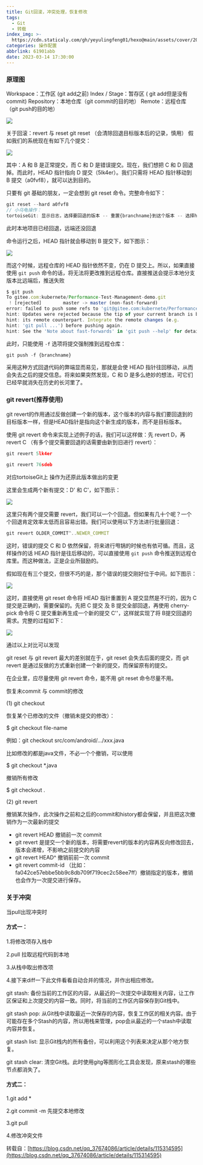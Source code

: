 ```yaml
---
title: Git回滚，冲突处理，恢复修改
tags:
  - Git
  - 转载
index_img: >-
  https://cdn.staticaly.com/gh/yeyulingfeng01/hexo@main/assets/cover/2023/abstract-1292261_640.jpg
categories: 操作配置
abbrlink: 61901abb
date: 2023-03-14 17:30:00
---
```

### 原理图

Workspace：工作区  (git add之前)
Index / Stage：暂存区  ( git add但是没有commit)
Repository：本地仓库（git commit的目的地）
Remote：远程仓库 （git push的目的地）

![](https://cdn.staticaly.com/gh/yeyulingfeng01/hexo@main/assets/hexo/2023/image.65sgnkagh600.webp)

关于回滚：revert 与 reset
git reset （会清除回退目标版本后的记录，慎用）
假如我们的系统现在有如下几个提交：

![](https://cdn.staticaly.com/gh/yeyulingfeng01/hexo@main/assets/hexo/2023/20190318113133103.6b17uopptl40.webp)

其中：A 和 B 是正常提交，而 C 和 D 是错误提交。现在，我们想把 C 和 D 回退掉。而此时，HEAD 指针指向 D 提交（5lk4er）。我们只需将 HEAD 指针移动到 B 提交（a0fvf8），就可以达到目的。

只要有 git 基础的朋友，一定会想到 git reset 命令。完整命令如下：

```js
git reset --hard a0fvf8
// 小乌龟操作： 
tortoiseGit: 显示日志，选择要回退的版本 -- 重置{branchname}到这个版本 -- 选择hard
```

此时本地项目已经回退，远端还没回退

命令运行之后，HEAD 指针就会移动到 B 提交下，如下图示：

![](https://cdn.staticaly.com/gh/yeyulingfeng01/hexo@main/assets/hexo/2023/20190318113119713.2aytnf8jemkg.webp)

而这个时候，远程仓库的 HEAD 指针依然不变，仍在 D 提交上。所以，如果直接使用 `git push` 命令的话，将无法将更改推到远程仓库。直接推送会提示本地分支版本比远端后，推送失败

```js
$ git push
To gitee.com:kubernete/Performance-Test-Management-demo.git
 ! [rejected]        master -> master (non-fast-forward)
error: failed to push some refs to 'git@gitee.com:kubernete/Performance-Test-Management-demo.git'
hint: Updates were rejected because the tip of your current branch is behind
hint: its remote counterpart. Integrate the remote changes (e.g.
hint: 'git pull ...') before pushing again.
hint: See the 'Note about fast-forwards' in 'git push --help' for details.
```

此时，只能使用 `-f` 选项将提交强制推到远程仓库：

```js
git push -f {branchname}
```

采用这种方式回退代码的弊端显而易见，那就是会使 HEAD 指针往回移动，从而会失去之后的提交信息。将来如果突然发现，C 和 D 是多么绝妙的想法，可它们已经早就消失在历史的长河里了。

### git revert(推荐使用)

git revert的作用通过反做创建一个新的版本，这个版本的内容与我们要回退到的目标版本一样，但是HEAD指针是指向这个新生成的版本，而不是目标版本。

使用 git revert 命令来实现上述例子的话，我们可以这样做：先 revert D，再 revert C （有多个提交需要回退的话需要由新到旧进行 revert）：

```js
git revert 5lk4er
 
git revert 76sdeb
```

对应tortoiseGit上 操作为还原此版本做出的变更

这里会生成两个新有提交：D' 和 C'，如下图示：

![](https://cdn.staticaly.com/gh/yeyulingfeng01/hexo@main/assets/hexo/2023/20190318113133103.6b17uopptl40.webp)

这里只有两个提交需要 revert，我们可以一个个回退。但如果有几十个呢？一个个回退肯定效率太低而且容易出错。我们可以使用以下方法进行批量回退：

```js
git revert OLDER_COMMIT^..NEWER_COMMIT
```

这时，错误的提交 C 和 D 依然保留，将来进行甩锅的时候也有依可循。而且，这样操作的话 HEAD 指针是往后移动的，可以直接使用 `git push` 命令推送到远程仓库里。而这种做法，正是企业所鼓励的。

假如现在有三个提交，但很不巧的是，那个错误的提交刚好位于中间。如下图示：

![](https://cdn.staticaly.com/gh/yeyulingfeng01/hexo@main/assets/hexo/2023/20190318113142311.z7chcqoe480.webp)

这时，直接使用 git reset 命令将 HEAD 指针重置到 A 提交显然是不行的，因为 C 提交是正确的，需要保留的。先把 C 提交 及 B 提交全部回退，再使用 cherry-pick 命令将 C 提交重新再生成一个新的提交 C''，这样就实现了将 B提交回退的需求。完整的过程如下：

![](https://cdn.staticaly.com/gh/yeyulingfeng01/hexo@main/assets/hexo/2023/20190318113151214.1f4b45p744ww.webp)

通过以上对比可以发现

git reset 与 git revert 最大的差别就在于，git reset 会失去后面的提交，而 git revert 是通过反做的方式重新创建一个新的提交，而保留原有的提交。

在企业里，应尽量使用 git revert 命令，能不用 git reset 命令尽量不用。

恢复未commit 与 commit的修改

(1) git checkout

恢复某个已修改的文件（撤销未提交的修改）：

$ git checkout file-name

例如：git checkout src/com/android/.../xxx.java

比如修改的都是java文件，不必一个个撤销，可以使用

$ git checkout *.java

撤销所有修改

$ git checkout .

(2) git revert

撤销某次操作，此次操作之前和之后的commit和history都会保留，并且把这次撤销作为一次最新的提交

   * git revert HEAD                  撤销前一次 commit
   * git revert          是提交一个新的版本，将需要revert的版本的内容再反向修改回去，版本会递增，不影响之前提交的内容
   * git revert HEAD^               撤销前前一次 commit
   * git revert commit-id （比如：fa042ce57ebbe5bb9c8db709f719cec2c58ee7ff）撤销指定的版本，撤销也会作为一次提交进行保存。

### 关于冲突

 当pull出现冲突时

#### 方式一：

1.将修改项存入栈中

2.pull 拉取远程代码到本地

3.从栈中取出修改项

4.接下来diff一下此文件看看自动合并的情况，并作出相应修改。

git stash: 备份当前的工作区的内容，从最近的一次提交中读取相关内容，让工作区保证和上次提交的内容一致。同时，将当前的工作区内容保存到Git栈中。

git stash pop: 从Git栈中读取最近一次保存的内容，恢复工作区的相关内容。由于可能存在多个Stash的内容，所以用栈来管理，pop会从最近的一个stash中读取内容并恢复。

git stash list: 显示Git栈内的所有备份，可以利用这个列表来决定从那个地方恢复。

git stash clear: 清空Git栈。此时使用gitg等图形化工具会发现，原来stash的哪些节点都消失了。

#### 方式二：

1.git add *

2.git commit -m 先提交本地修改

3.git pull

4.修改冲突文件

转载自：[https://blog.csdn.net/qq_37674086/article/details/115314595](https://blog.csdn.net/qq_37674086/article/details/115314595)